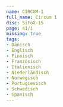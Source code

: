 ```yaml
---
name: CIRCUM-1
full_name: Circum 1
disc: SiFoX-15
page: 41/1
missing: true
tags:
- Dänisch
- Englisch
- Finnisch
- Französisch
- Italienisch
- Niederländisch
- Norwegisch
- Portugiesisch
- Schwedisch
- Spanisch
---
```


